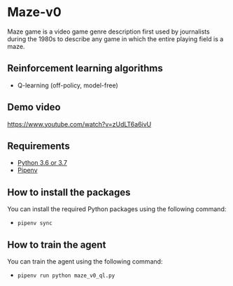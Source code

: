 # Maze-v0
Maze game is a video game genre description first used by journalists during the 1980s to describe any game in which the entire playing field is a maze.

## Reinforcement learning algorithms
- Q-learning (off-policy, model-free)

## Demo video
https://www.youtube.com/watch?v=zUdLT6a6ivU

## Requirements
- [Python 3.6 or 3.7](https://www.python.org/downloads/release/python-360/)
- [Pipenv](https://pypi.org/project/pipenv/)

## How to install the packages
You can install the required Python packages using the following command:
- `pipenv sync`

## How to train the agent
You can train the agent using the following command:
- `pipenv run python maze_v0_ql.py`

